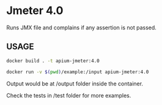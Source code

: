 # Jmeter 4.0

Runs JMX file and complains if any assertion is not passed.

## USAGE

```bash
docker build . -t apium-jmeter:4.0
```

```bash
docker run -v $(pwd)/example:/input apium-jmeter:4.0
```

Output would be at /output folder inside the container.

Check the tests in /test folder for more examples.
